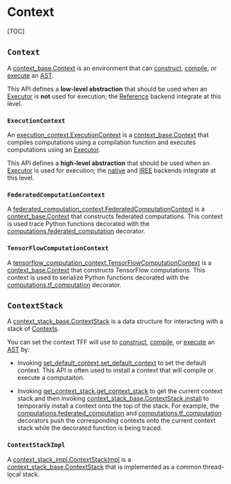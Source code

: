 # Context

[TOC]

## `Context`

A
[context_base.Context](https://github.com/tensorflow/federated/blob/main/tensorflow_federated/python/core/impl/context_stack/context_base.py)
is an environment that can [construct](tracing.md), [compile](compilation.md),
or [execute](execution.md) an [AST](compilation.md#ast).

This API defines a **low-level abstraction** that should be used when an
[Executor](execution.md#executor) is **not** used for execution; the
[Reference](backend.md#reference) backend integrate at this level.

### `ExecutionContext`

An
[execution_context.ExecutionContext](https://github.com/tensorflow/federated/blob/main/tensorflow_federated/python/core/impl/execution_contexts/sync_execution_context.py)
is a
[context_base.Context](https://github.com/tensorflow/federated/blob/main/tensorflow_federated/python/core/impl/context_stack/context_base.py)
that compiles computations using a compilation function and executes
computations using an [Executor](execution.md#executor).

This API defines a **high-level abstraction** that should be used when an
[Executor](execution.md#executor) is used for execution; the
[native](backend.md#native) and [IREE](backend.md#iree) backends integrate at
this level.

### `FederatedComputationContext`

A
[federated_computation_context.FederatedComputationContext](https://github.com/tensorflow/federated/blob/main/tensorflow_federated/python/core/impl/federated_context/federated_computation_context.py)
is a
[context_base.Context](https://github.com/tensorflow/federated/blob/main/tensorflow_federated/python/core/impl/context_stack/context_base.py)
that constructs federated computations. This context is used trace Python
functions decorated with the
[computations.federated_computation](https://github.com/tensorflow/federated/blob/main/tensorflow_federated/python/core/api/computations.py)
decorator.

### `TensorFlowComputationContext`

A
[tensorflow_computation_context.TensorFlowComputationContext](https://github.com/tensorflow/federated/blob/main/tensorflow_federated/python/core/impl/tensorflow_context/tensorflow_computation_context.py)
is a
[context_base.Context](https://github.com/tensorflow/federated/blob/main/tensorflow_federated/python/core/impl/context_stack/context_base.py)
that constructs TensorFlow computations. This context is used to serialize
Python functions decorated with the
[computations.tf_computation](https://github.com/tensorflow/federated/blob/main/tensorflow_federated/python/core/api/computations.py)
decorator.

## `ContextStack`

A
[context_stack_base.ContextStack](https://github.com/tensorflow/federated/blob/main/tensorflow_federated/python/core/impl/context_stack/context_stack_base.py)
is a data structure for interacting with a stack of [Contexts](#context).

You can set the context TFF will use to [construct](tracing.md),
[compile](compilation.md), or [execute](execution.md) an
[AST](compilation.md#ast) by:

*   Invoking
    [set_default_context.set_default_context](https://github.com/tensorflow/federated/blob/main/tensorflow_federated/python/core/impl/context_stack/set_default_context.py)
    to set the default context. This API is often used to install a context that
    will compile or execute a computaiton.

*   Invoking
    [get_context_stack.get_context_stack](https://github.com/tensorflow/federated/blob/main/tensorflow_federated/python/core/impl/context_stack/get_context_stack.py)
    to get the current context stack and then invoking
    [context_stack_base.ContextStack.install](https://github.com/tensorflow/federated/blob/main/tensorflow_federated/python/core/impl/context_stack/context_stack_base.py)
    to temporarily install a context onto the top of the stack. For example, the
    [computations.federated_computation](https://github.com/tensorflow/federated/blob/main/tensorflow_federated/python/core/api/computations.py)
    and
    [computations.tf_computation](https://github.com/tensorflow/federated/blob/main/tensorflow_federated/python/core/api/computations.py)
    decorators push the corresponding contexts onto the current context stack
    while the decorated function is being traced.

### `ContextStackImpl`

A
[context_stack_impl.ContextStackImpl](https://github.com/tensorflow/federated/blob/main/tensorflow_federated/python/core/impl/context_stack/context_stack_impl.py)
is a
[context_stack_base.ContextStack](https://github.com/tensorflow/federated/blob/main/tensorflow_federated/python/core/impl/context_stack/context_stack_base.py)
that is implemented as a common thread-local stack.
